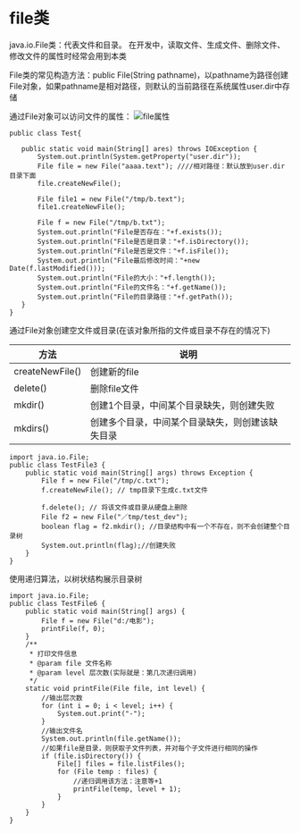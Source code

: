 
# file类

java.io.File类：代表文件和目录。 在开发中，读取文件、生成文件、删除文件、修改文件的属性时经常会用到本类


File类的常见构造方法：public File(String pathname)，以pathname为路径创建File对象，如果pathname是相对路径，则默认的当前路径在系统属性user.dir中存储
 
 通过File对象可以访问文件的属性：
 ![file属性](/img/1495611382530451.png)
 
 ``` 
public class Test{

    public static void main(String[] ares) throws IOException {
        System.out.println(System.getProperty("user.dir"));
        File file = new File("aaaa.text"); ////相对路径：默认放到user.dir目录下面
        file.createNewFile();

        File file1 = new File("/tmp/b.text");
        file1.createNewFile();

        File f = new File("/tmp/b.txt");
        System.out.println("File是否存在："+f.exists());
        System.out.println("File是否是目录："+f.isDirectory());
        System.out.println("File是否是文件："+f.isFile());
        System.out.println("File最后修改时间："+new Date(f.lastModified()));
        System.out.println("File的大小："+f.length());
        System.out.println("File的文件名："+f.getName());
        System.out.println("File的目录路径："+f.getPath());
    }
}
 ```
 
 
通过File对象创建空文件或目录(在该对象所指的文件或目录不存在的情况下)

|方法|说明|
|----|----|
|createNewFile()|创建新的file|
|delete()|删除file文件|
|mkdir()|创建1个目录，中间某个目录缺失，则创建失败|
|mkdirs()|创建多个目录，中间某个目录缺失，则创建该缺失目录|

``` 
import java.io.File;
public class TestFile3 {
    public static void main(String[] args) throws Exception {
        File f = new File("/tmp/c.txt");
        f.createNewFile(); // tmp目录下生成c.txt文件
        
        f.delete(); // 将该文件或目录从硬盘上删除
        File f2 = new File("／tmp/test_dev");
        boolean flag = f2.mkdir(); //目录结构中有一个不存在，则不会创建整个目录树
        System.out.println(flag);//创建失败
    }
}
```



使用递归算法，以树状结构展示目录树

``` 
import java.io.File;
public class TestFile6 {
    public static void main(String[] args) {
        File f = new File("d:/电影");
        printFile(f, 0);
    }
    /**
     * 打印文件信息
     * @param file 文件名称
     * @param level 层次数(实际就是：第几次递归调用)
     */
    static void printFile(File file, int level) {
        //输出层次数
        for (int i = 0; i < level; i++) {
            System.out.print("-");
        }
        //输出文件名
        System.out.println(file.getName());
        //如果file是目录，则获取子文件列表，并对每个子文件进行相同的操作
        if (file.isDirectory()) {
            File[] files = file.listFiles();
            for (File temp : files) {
                //递归调用该方法：注意等+1
                printFile(temp, level + 1);
            }
        }
    }
}
```
